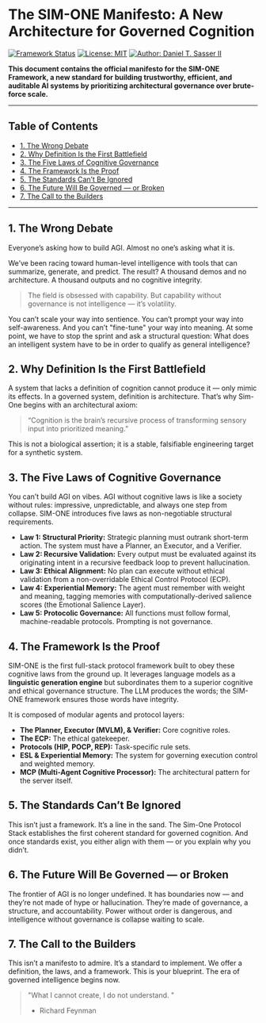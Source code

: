 # The SIM-ONE Manifesto: A New Architecture for Governed Cognition

[![Framework Status](https://img.shields.io/badge/Status-v1.0-green.svg)](./)
[![License: MIT](https://img.shields.io/badge/License-MIT-yellow.svg)](./LICENSE)
[![Author: Daniel T. Sasser II](https://img.shields.io/badge/Author-Daniel_T._Sasser_II-orange.svg)](https://dansasser.me/)

**This document contains the official manifesto for the SIM-ONE Framework, a new standard for building trustworthy, efficient, and auditable AI systems by prioritizing architectural governance over brute-force scale.**

---

## Table of Contents
- [1. The Wrong Debate](#1-the-wrong-debate)
- [2. Why Definition Is the First Battlefield](#2-why-definition-is-the-first-battlefield)
- [3. The Five Laws of Cognitive Governance](#3-the-five-laws-of-cognitive-governance)
- [4. The Framework Is the Proof](#4-the-framework-is-the-proof)
- [5. The Standards Can’t Be Ignored](#5-the-standards-cant-be-ignored)
- [6. The Future Will Be Governed — or Broken](#6-the-future-will-be-governed--or-broken)
- [7. The Call to the Builders](#7-the-call-to-the-builders)

---

## 1. The Wrong Debate

Everyone’s asking how to build AGI. Almost no one’s asking what it is.

We’ve been racing toward human-level intelligence with tools that can summarize, generate, and predict. The result? A thousand demos and no architecture. A thousand outputs and no cognitive integrity.

> The field is obsessed with capability. But capability without governance is not intelligence — it’s volatility.

You can’t scale your way into sentience. You can’t prompt your way into self-awareness. And you can’t "fine-tune" your way into meaning. At some point, we have to stop the sprint and ask a structural question: What does an intelligent system have to be in order to qualify as general intelligence?

## 2. Why Definition Is the First Battlefield

A system that lacks a definition of cognition cannot produce it — only mimic its effects. In a governed system, definition is architecture. That’s why Sim-One begins with an architectural axiom:

> “Cognition is the brain’s recursive process of transforming sensory input into prioritized meaning.”

This is not a biological assertion; it is a stable, falsifiable engineering target for a synthetic system.

## 3. The Five Laws of Cognitive Governance

You can’t build AGI on vibes. AGI without cognitive laws is like a society without rules: impressive, unpredictable, and always one step from collapse. SIM-ONE introduces five laws as non-negotiable structural requirements.

* **Law 1: Structural Priority:** Strategic planning must outrank short-term action. The system must have a Planner, an Executor, and a Verifier.
* **Law 2: Recursive Validation:** Every output must be evaluated against its originating intent in a recursive feedback loop to prevent hallucination.
* **Law 3: Ethical Alignment:** No plan can execute without ethical validation from a non-overridable Ethical Control Protocol (ECP).
* **Law 4: Experiential Memory:** The agent must remember with weight and meaning, tagging memories with computationally-derived salience scores (the Emotional Salience Layer).
* **Law 5: Protocolic Governance:** All functions must follow formal, machine-readable protocols. Prompting is not governance.

## 4. The Framework Is the Proof

SIM-ONE is the first full-stack protocol framework built to obey these cognitive laws from the ground up. It leverages language models as a **linguistic generation engine** but subordinates them to a superior cognitive and ethical governance structure. The LLM produces the words; the SIM-ONE framework ensures those words have integrity.

It is composed of modular agents and protocol layers:
* **The Planner, Executor (MVLM), & Verifier:** Core cognitive roles.
* **The ECP:** The ethical gatekeeper.
* **Protocols (HIP, POCP, REP):** Task-specific rule sets.
* **ESL & Experiential Memory:** The system for governing execution control and weighted memory.
* **MCP (Multi-Agent Cognitive Processor):** The architectural pattern for the server itself.

## 5. The Standards Can’t Be Ignored

This isn’t just a framework. It’s a line in the sand. The Sim-One Protocol Stack establishes the first coherent standard for governed cognition. And once standards exist, you either align with them — or you explain why you didn’t.

## 6. The Future Will Be Governed — or Broken

The frontier of AGI is no longer undefined. It has boundaries now — and they’re not made of hype or hallucination. They’re made of governance, a structure, and accountability. Power without order is dangerous, and intelligence without governance is collapse waiting to scale.

## 7. The Call to the Builders

This isn’t a manifesto to admire. It’s a standard to implement. We offer a definition, the laws, and a framework. This is your blueprint. The era of governed intelligence begins now.

> "What I cannot create, I do not understand. "
> - Richard Feynman